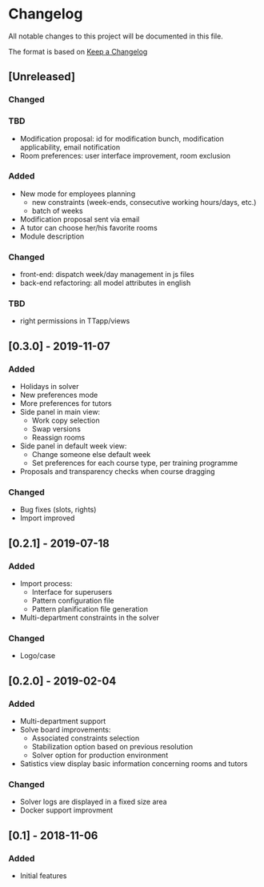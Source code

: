 # Changelog
All notable changes to this project will be documented in this file.

The format is based on [Keep a Changelog](https://keepachangelog.com/en/1.0.0/)

## [Unreleased]

### Changed

### TBD
- Modification proposal: id for modification bunch, modification
  applicability, email notification
- Room preferences: user interface improvement, room exclusion

### Added
- New mode for employees planning
  - new constraints (week-ends, consecutive working hours/days, etc.)
  - batch of weeks
- Modification proposal sent via email
- A tutor can choose her/his favorite rooms
- Module description

### Changed
- front-end: dispatch week/day management in js files
- back-end refactoring: all model attributes in english

### TBD
- right permissions in TTapp/views

## [0.3.0] - 2019-11-07
### Added
- Holidays in solver
- New preferences mode
- More preferences for tutors
- Side panel in main view:
  - Work copy selection
  - Swap versions
  - Reassign rooms
- Side panel in default week view:
  - Change someone else default week
  - Set preferences for each course type, per training programme
- Proposals and transparency checks when course dragging

### Changed
- Bug fixes (slots, rights)
- Import improved


## [0.2.1] - 2019-07-18
### Added
- Import process:
  - Interface for superusers
  - Pattern configuration file
  - Pattern planification file generation
- Multi-department constraints in the solver

### Changed
- Logo/case


## [0.2.0] - 2019-02-04
### Added
- Multi-department support
- Solve board improvements:
  - Associated constraints selection
  - Stabilization option based on previous resolution
  - Solver option for production environment
- Satistics view display basic information concerning rooms and tutors

### Changed
- Solver logs are displayed in a fixed size area
- Docker support improvment


## [0.1] - 2018-11-06
### Added
- Initial features
